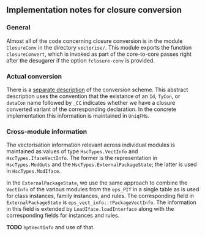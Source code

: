 ## Implementation notes for closure conversion


### General



Almost all of the code concerning closure conversion is in the module `ClosureConv` in the directory `vectorise/`.  This module exports the function `closureConvert`, which is invoked as part of the core-to-core passes right after the desugarer if the option `fclosure-conv` is provided.


### Actual conversion



There is a [separate description](data-parallel/closure-conversion/class-less) of the conversion scheme.  This abstract description uses the convention that the existance of an `Id`, `TyCon`, or `dataCon` name followed by `_CC` indicates whether we have a closure converted variant of the corresponding declaration.  In the concrete implementation this information is maintained in `UniqFM`s.


### Cross-module information



The vectorisation information relevant across individual modules is maintained as values of type `HscTypes.VectInfo` and `HscTypes.IfaceVectInfo`.  The former is the representation in `HscTypes.ModGuts` and the `HscTypes.ExternalPackageState`; the latter is used in `HscTypes.ModIface`.



In the `ExternalPackageState`, we use the same approach to combine the `VectInfo` of the various modules from the `eps_PIT` in a single table as is used for class instances, family instances, and rules.  The corresponding field in `ExternalPackageState` is `eps_vect_info::!PackageVectInfo`.  The information in this field is extended by `LoadIface.loadInterface` along with the corresponding fields for instances and rules.



**TODO** `hptVectInfo` and use of that.


